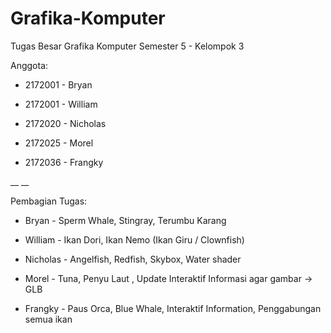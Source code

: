 # Grafika-Komputer
Tugas Besar Grafika Komputer Semester 5 - Kelompok 3


Anggota:

- 2172001 - Bryan

- 2172001 - William

- 2172020 - Nicholas

- 2172025 - Morel

- 2172036 - Frangky

__
__

Pembagian Tugas:

- Bryan - Sperm Whale, Stingray, Terumbu Karang

- William - Ikan Dori, Ikan Nemo (Ikan Giru / Clownfish)

- Nicholas - Angelfish, Redfish, Skybox, Water shader

- Morel - Tuna, Penyu Laut , Update Interaktif Informasi agar gambar -> GLB

- Frangky - Paus Orca, Blue Whale, Interaktif Information, Penggabungan semua ikan
  
